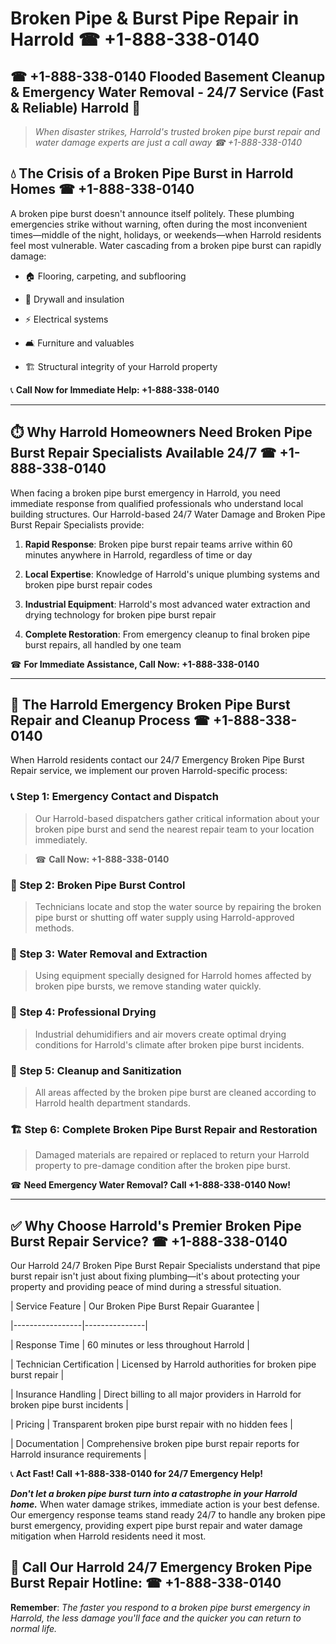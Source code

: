 # Broken Pipe & Burst Pipe Repair in Harrold ☎ +1-888-338-0140  
## ☎ +1-888-338-0140 Flooded Basement Cleanup & Emergency Water Removal - 24/7 Service (Fast & Reliable) Harrold 🚨  

> *When disaster strikes, Harrold's trusted broken pipe burst repair and water damage experts are just a call away ☎ +1-888-338-0140*  

## 💧 The Crisis of a Broken Pipe Burst in Harrold Homes ☎ +1-888-338-0140  

A broken pipe burst doesn't announce itself politely. These plumbing emergencies strike without warning, often during the most inconvenient times—middle of the night, holidays, or weekends—when Harrold residents feel most vulnerable. Water cascading from a broken pipe burst can rapidly damage:  

* 🏠 Flooring, carpeting, and subflooring  
* 🧱 Drywall and insulation  
* ⚡ Electrical systems  
* 🛋️ Furniture and valuables  
* 🏗️ Structural integrity of your Harrold property  

📞 **Call Now for Immediate Help: +1-888-338-0140**  

---  

## ⏱️ Why Harrold Homeowners Need Broken Pipe Burst Repair Specialists Available 24/7 ☎ +1-888-338-0140  

When facing a broken pipe burst emergency in Harrold, you need immediate response from qualified professionals who understand local building structures. Our Harrold-based 24/7 Water Damage and Broken Pipe Burst Repair Specialists provide:  

1. **Rapid Response**: Broken pipe burst repair teams arrive within 60 minutes anywhere in Harrold, regardless of time or day  
2. **Local Expertise**: Knowledge of Harrold's unique plumbing systems and broken pipe burst repair codes  
3. **Industrial Equipment**: Harrold's most advanced water extraction and drying technology for broken pipe burst repair  
4. **Complete Restoration**: From emergency cleanup to final broken pipe burst repairs, all handled by one team  

☎ **For Immediate Assistance, Call Now: +1-888-338-0140**  

---  

## 🔧 The Harrold Emergency Broken Pipe Burst Repair and Cleanup Process ☎ +1-888-338-0140  

When Harrold residents contact our 24/7 Emergency Broken Pipe Burst Repair service, we implement our proven Harrold-specific process:  

### 📞 Step 1: Emergency Contact and Dispatch  
> Our Harrold-based dispatchers gather critical information about your broken pipe burst and send the nearest repair team to your location immediately.  
> ☎ **Call Now: +1-888-338-0140**  

### 🚿 Step 2: Broken Pipe Burst Control  
> Technicians locate and stop the water source by repairing the broken pipe burst or shutting off water supply using Harrold-approved methods.  

### 🌊 Step 3: Water Removal and Extraction  
> Using equipment specially designed for Harrold homes affected by broken pipe bursts, we remove standing water quickly.  

### 💨 Step 4: Professional Drying  
> Industrial dehumidifiers and air movers create optimal drying conditions for Harrold's climate after broken pipe burst incidents.  

### 🧼 Step 5: Cleanup and Sanitization  
> All areas affected by the broken pipe burst are cleaned according to Harrold health department standards.  

### 🏗️ Step 6: Complete Broken Pipe Burst Repair and Restoration  
> Damaged materials are repaired or replaced to return your Harrold property to pre-damage condition after the broken pipe burst.  

☎ **Need Emergency Water Removal? Call +1-888-338-0140 Now!**  

---  

## ✅ Why Choose Harrold's Premier Broken Pipe Burst Repair Service? ☎ +1-888-338-0140  

Our Harrold 24/7 Broken Pipe Burst Repair Specialists understand that pipe burst repair isn't just about fixing plumbing—it's about protecting your property and providing peace of mind during a stressful situation.  

| Service Feature | Our Broken Pipe Burst Repair Guarantee |  
|-----------------|---------------|  
| Response Time | 60 minutes or less throughout Harrold |  
| Technician Certification | Licensed by Harrold authorities for broken pipe burst repair |  
| Insurance Handling | Direct billing to all major providers in Harrold for broken pipe burst incidents |  
| Pricing | Transparent broken pipe burst repair with no hidden fees |  
| Documentation | Comprehensive broken pipe burst repair reports for Harrold insurance requirements |  

📞 **Act Fast! Call +1-888-338-0140 for 24/7 Emergency Help!**  

***Don't let a broken pipe burst turn into a catastrophe in your Harrold home.*** When water damage strikes, immediate action is your best defense. Our emergency response teams stand ready 24/7 to handle any broken pipe burst emergency, providing expert pipe burst repair and water damage mitigation when Harrold residents need it most.  

## 📱 Call Our Harrold 24/7 Emergency Broken Pipe Burst Repair Hotline: ☎ +1-888-338-0140  

**Remember**: *The faster you respond to a broken pipe burst emergency in Harrold, the less damage you'll face and the quicker you can return to normal life.*